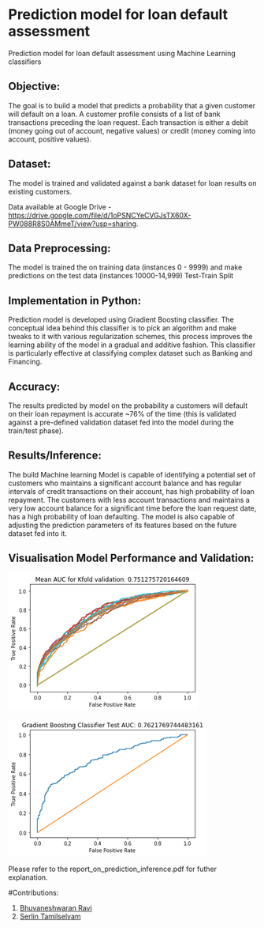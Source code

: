 # Prediction model for loan default assessment
Prediction model for loan default assessment using Machine Learning classifiers

## Objective: 

The goal is to build a model that predicts a probability that a given customer will default on a loan. A customer profile consists of a list of bank transactions preceding the loan request. Each transaction is either a debit (money going out of account, negative values) or credit (money coming into account, positive values).

## Dataset:
The model is trained and validated against a bank dataset for loan results on existing customers. 

Data available at Google Drive - https://drive.google.com/file/d/1oPSNCYeCVGJsTX60X-PW088R8S0AMmeT/view?usp=sharing.

## Data Preprocessing:
The model is trained the on training data (instances 0 - 9999) and make predictions on the test data (instances 10000-14,999) Test-Train Split

## Implementation in Python:
Prediction model is developed using Gradient Boosting classifier. The conceptual idea behind this classifier is to pick an algorithm and make tweaks to it with various regularization schemes, this process improves the learning ability of the model in a gradual and additive fashion. This classifier is particularly effective at classifying complex dataset such as Banking and Financing.

## Accuracy:
The results predicted by model on the probability a customers will default on their loan repayment is accurate ~76% of the time (this is validated against a pre-defined validation dataset fed into the model during the train/test phase).

## Results/Inference:
The build Machine learning Model is capable of identifying a potential set of customers who maintains a significant account balance and has regular intervals of credit transactions on their account, has high probability of loan repayment. The customers with less account transactions and maintains a very low account balance for a significant time before the loan request date, has a high probability of loan defaulting. The model is also capable of adjusting the prediction parameters of its features based on the future dataset fed into it.

## Visualisation Model Performance and Validation:

![Alt text](output_artifacts/roc_curve_kfold_trainset.png?raw=true "Roc Curve")

![Alt text](output_artifacts/roc_curve_test_validation.png?raw=true "ROC Curve")

Please refer to the report_on_prediction_inference.pdf for futher explanation. 

#Contributions:
1. <a href= "https://github.com/BhuvaneshRavi">Bhuvaneshwaran Ravi</a>
2. <a href= "https://github.com/serlintamilselvam">Serlin Tamilselvam</a>
